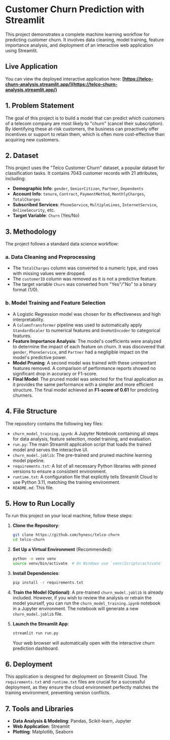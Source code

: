 # Customer Churn Prediction with Streamlit

This project demonstrates a complete machine learning workflow for predicting customer churn. It involves data cleaning, model training, feature importance analysis, and deployment of an interactive web application using Streamlit.

## Live Application

You can view the deployed interactive application here:
**[https://telco-churn-analysis.streamlit.app/](https://telco-churn-analysis.streamlit.app/)**

## 1. Problem Statement

The goal of this project is to build a model that can predict which customers of a telecom company are most likely to "churn" (cancel their subscription). By identifying these at-risk customers, the business can proactively offer incentives or support to retain them, which is often more cost-effective than acquiring new customers.

## 2. Dataset

This project uses the "Telco Customer Churn" dataset, a popular dataset for classification tasks. It contains 7043 customer records with 21 attributes, including:

* **Demographic Info**: `gender`, `SeniorCitizen`, `Partner`, `Dependents`
* **Account Info**: `tenure`, `Contract`, `PaymentMethod`, `MonthlyCharges`, `TotalCharges`
* **Subscribed Services**: `PhoneService`, `MultipleLines`, `InternetService`, `OnlineSecurity`, etc.
* **Target Variable**: `Churn` (Yes/No)

## 3. Methodology

The project follows a standard data science workflow:

### a. Data Cleaning and Preprocessing

* The `TotalCharges` column was converted to a numeric type, and rows with missing values were dropped.
* The `customerID` column was removed as it is not a predictive feature.
* The target variable `Churn` was converted from "Yes"/"No" to a binary format (1/0).

### b. Model Training and Feature Selection

* A Logistic Regression model was chosen for its effectiveness and high interpretability.
* A `ColumnTransformer` pipeline was used to automatically apply `StandardScaler` to numerical features and `OneHotEncoder` to categorical features.
* **Feature Importance Analysis**: The model's coefficients were analyzed to determine the impact of each feature on churn. It was discovered that `gender`, `PhoneService`, and `Partner` had a negligible impact on the model's predictive power.
* **Model Pruning**: A second model was trained with these unimportant features removed. A comparison of performance reports showed no significant drop in accuracy or F1-score.
* **Final Model**: The pruned model was selected for the final application as it provides the same performance with a simpler and more efficient structure. The final model achieved an **F1-score of 0.61** for predicting churners.

## 4. File Structure

The repository contains the following key files:

* `churn_model_training.ipynb`: A Jupyter Notebook containing all steps for data analysis, feature selection, model training, and evaluation.
* `run.py`: The main Streamlit application script that loads the trained model and serves the interactive UI.
* `churn_model.joblib`: The pre-trained and pruned machine learning model pipeline.
* `requirements.txt`: A list of all necessary Python libraries with pinned versions to ensure a consistent environment.
* `runtime.txt`: A configuration file that explicitly tells Streamlit Cloud to use Python 3.11, matching the training environment.
* `README.md`: This file.

## 5. How to Run Locally

To run this project on your local machine, follow these steps:

1.  **Clone the Repository**:
    ```bash
    git clone https://github.com/hynesc/telco-churn
    cd telco-churn
    ```

2.  **Set Up a Virtual Environment** (Recommended):
    ```bash
    python -m venv venv
    source venv/bin/activate  # On Windows use `venv\Scripts\activate`
    ```

3.  **Install Dependencies**:
    ```bash
    pip install -r requirements.txt
    ```

4.  **Train the Model (Optional)**: A pre-trained `churn_model.joblib` is already included. However, if you wish to review the analysis or retrain the model yourself, you can run the `churn_model_training.ipynb` notebook in a Jupyter environment. The notebook will generate a new `churn_model.joblib` file.

5.  **Launch the Streamlit App**:
    ```bash
    streamlit run run.py
    ```
    Your web browser will automatically open with the interactive churn prediction dashboard.

## 6. Deployment

This application is designed for deployment on Streamlit Cloud. The `requirements.txt` and `runtime.txt` files are crucial for a successful deployment, as they ensure the cloud environment perfectly matches the training environment, preventing version conflicts.

## 7. Tools and Libraries

* **Data Analysis & Modeling**: Pandas, Scikit-learn, Jupyter
* **Web Application**: Streamlit
* **Plotting**: Matplotlib, Seaborn
